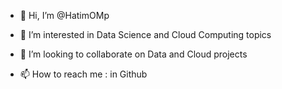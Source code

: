 - 👋 Hi, I’m @HatimOMp
- 👀 I’m interested in Data Science and Cloud Computing topics

- 💞️ I’m looking to collaborate on Data and Cloud projects
- 📫 How to reach me : in Github

<!---
HatimOMp/HatimOMp is a ✨ special ✨ repository because its `README.md` (this file) appears on your GitHub profile.
You can click the Preview link to take a look at your changes.
--->
